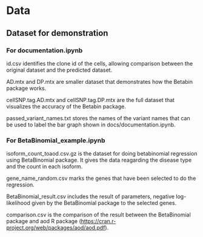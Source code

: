 # Data

## Dataset for demonstration

### For documentation.ipynb

id.csv identifies the clone id of the cells, allowing comparison between the original dataset and the predicted dataset.

AD.mtx and DP.mtx are smaller dataset that demonstrates how the Betabin package works.

cellSNP.tag.AD.mtx and cellSNP.tag.DP.mtx are the full dataset that visualizes the accuracy of the Betabin package.

passed_variant_names.txt stores the names of the variant names that can be used to label the bar graph shown in docs/documentation.ipynb.

### For BetaBinomial_example.ipynb

isoform_count_toaod.csv.gz is the dataset for doing betabinomial regression using BetaBinomial package. It gives the data reagarding the disease type and the count in each isoform.  

gene_name_random.csv marks the genes that have been selected to do the regression.

BetaBinomial_result.csv includes the result of parameters, negative log-likelihood given by the BetaBinomial package to the selected genes.

comparison.csv is the comparison of the result between the BetaBinomial package and aod R package (https://cran.r-project.org/web/packages/aod/aod.pdf). 
